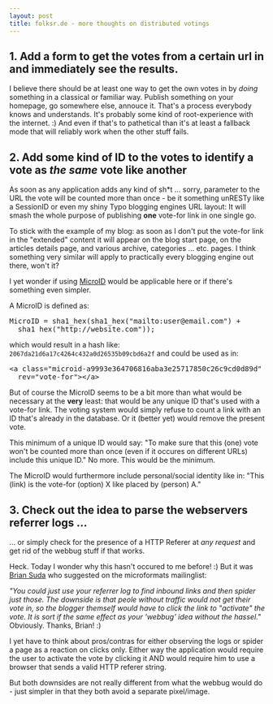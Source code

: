 ```yaml
--- 
layout: post
title: folksr.de - more thoughts on distributed votings
---
```

<h2>1. Add a form to get the votes from a certain url in and immediately see
the results.</h2>

<p>I believe there should be at least one way to get the own votes in by
<em>doing</em> something in a classical or familiar way. Publish something
on your homepage, go  somewhere else, annouce it. That's a process
everybody knows and understands. It's probably some kind of
root-experience with the internet. :) And even if that's to pathetical
than it's at least a fallback mode that will reliably work when the other
stuff fails.</p>

<h2>2. Add some kind of ID to the votes to identify a vote as <em>the
same</em> vote like another</h2>

<p>As soon as any application adds any kind of sh*t ... sorry, parameter
to the URL the vote will be counted more than once - be it something
unRESTy like a SessionID or even my shiny Typo blogging engines URL
layout: It will smash the whole purpose of publishing <strong>one</strong>
vote-for link in one single go.</p>

<p>To stick with the example of my blog: as soon as I don't put the
vote-for link in the "extended" content it will appear on the blog start
page, on the articles details page, and various archive, categories ...
etc. pages.  I think something very similar will apply to practically
every blogging engine out there, won't it?</p>

<p>I yet wonder if using <a href="http://microid.org">MicroID</a> would be
applicable here or if there's something even simpler.</p>

<p>A MicroID is defined as: </p>
<pre>
MicroID = sha1_hex(sha1_hex("mailto:user@email.com") +
  sha1_hex("http://website.com"));
</pre>
<p>which would result in a hash like:
<code>2067da21d6a17c4264c432a0d26535b09cbd6a2f</code> and could be used
as in:</p>
<pre>
&lt;a class="microid-a9993e364706816aba3e25717850c26c9cd0d89d"
  rev="vote-for">&lt;/a>
</pre>

<p>But of course the MicroID seems to be a bit more than what would be
necessary at the <strong>very</strong> least: that would be any unique ID
that's used with a vote-for link. The voting system would simply refuse to
count a link with an ID that's already in the database. Or it (better yet)
would remove the present vote.</p>

<p>This minimum of a unique ID would say: "To make sure that this (one) vote
won't be counted more than once (even if it occures on different URLs) include
this unique ID." No more. This would be the minimum.</p>

<p>The MicroID would furthermore include personal/social identity like in:
"This (link) is the vote-for (option) X like placed by (person) A."</p>


<h2>3. Check out the idea to parse the webservers referrer logs ...</h2>

<p>... or simply check for the presence of a HTTP Referer at <em>any
request</em> and get rid of the webbug stuff if that works.</p>

<p>Heck. Today I wonder why this hasn't occured to me before! :) But it was <a
href="http://suda.co.uk/">Brian Suda</a> who suggested on the microformats mailinglist:</p>

<p><em>"You could just use your referrer log to find inbound
links and then spider just those. The downside is that peole without
traffic would not get their vote in, so the blogger themself would
have to click the link to "activate" the vote. It is sort if the same
effect as your 'webbug' idea without the hassel."</em> Obviously. Thanks,
Brian! :)</p>

<p>I yet have to think about pros/contras for either observing the logs or
spider a page as a reaction on clicks only. Either way the application
would require the user to activate the vote by clicking it AND would
require him to use a browser that sends a valid HTTP referer string.</p>
<p>But both downsides are not really different from what the webbug would
do - just simpler in that they both avoid a separate pixel/image.</p>


